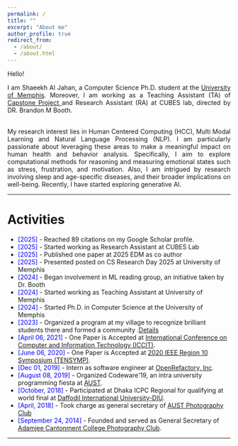```yaml
---
permalink: /
title: ""
excerpt: "About me"
author_profile: true
redirect_from: 
  - /about/
  - /about.html
---
```


Hello!

<div style="text-align: justify"> 

I am Shaeekh Al Jahan, a Computer Science Ph.D. student at the <a href="https://www.memphis.edu/"> University of Memphis</a>. Moreover, I am working as a Teaching Assistant (TA) of <a href="https://www.memphis.edu/cs/cs_capstone/"> Capstone Project </a> and Research Assistant (RA) at CUBES lab, directed by DR. Brandon M Booth.<br> <br>

My research interest lies in  Human Centered Computing (HCC), Multi Modal Learning and Natural Language Processing (NLP). I am particularly passionate about leveraging these areas to make a meaningful impact on human health and behavior analysis. Specifically, I aim to explore computational methods for reasoning and measuring emotional states such as stress, frustration, and motivation. Also, I am intrigued by research involving sleep and age-specific diseases, and their broader implications on well-being. Recently, I have started exploring generative AI. </div>
 



-----------


# Activities 
* <span style="color:Blue"> [2025] </span> - Reached 89 citations on my Google Scholar profile.
* <span style="color:Blue"> [2025] </span> - Started working as Research Assistant at CUBES Lab
* <span style="color:Blue"> [2025] </span> - Published one paper at 2025 EDM as co author
* <span style="color:Blue"> [2025] </span> - Presented posted on CS Research Day 2025 at University of Memphis
* <span style="color:Blue"> [2024] </span> - Began involvement in ML reading group, an initiative taken by Dr. Booth
* <span style="color:Blue"> [2024] </span> - Started working as Teaching Assistant at University of Memphis
* <span style="color:Blue"> [2024] </span> - Started Ph.D. in Computer Science at the University of Memphis
* <span style="color:Blue"> [2023] </span> - Organized a program at my village to recognize brilliant students there and formed a community .<a href="https://samakal.com/whole-country/article/2307180967">Details </a>
* <span style="color:Blue"> [April 06, 2021] </span> - One Paper is Accepted at [ International Conference on Computer and Information Technology (ICCIT)](https://ieeexplore.ieee.org/document/9392692). 
* <span style="color:Blue"> [June 06, 2020] </span> -  One Paper is Accepted at [ 2020 IEEE Region 10 Symposium (TENSYMP)](https://ieeexplore.ieee.org/document/9230733).
* <span style="color:Blue"> [Dec 01, 2019] </span> - Intern as software engineer at [OpenRefactory, Inc](https://www.openrefactory.com/).
* <span style="color:Blue"> [August 08, 2019] </span> - Organized Codeware'19, an intra university programming fiesta at [AUST](https://www.facebook.com/events/354026008822618/).
* <span style="color:Blue"> [October, 2018] </span> - Participated at Dhaka ICPC Regional for qualifying at world final at [Daffodil International University-DIU](https://icpc.global/regionals/finder/dhaka-2018/standings).
* <span style="color:Blue"> [April, 2018] </span> - Took charge as general secretary of [AUST Photography Club](https://www.facebook.com/austpc)
* <span style="color:Blue"> [September 24, 2014] </span> - Founded and served as General Secretary of [Adamjee Cantonment College Photography Club](https://www.facebook.com/ACCPC2014).  


<script type="text/javascript" src="//rf.revolvermaps.com/0/0/8.js?i=52vxgbx02tg&amp;m=0&amp;c=ff0000&amp;cr1=ffffff&amp;f=arial&amp;l=33" async="async"></script>

-----------



